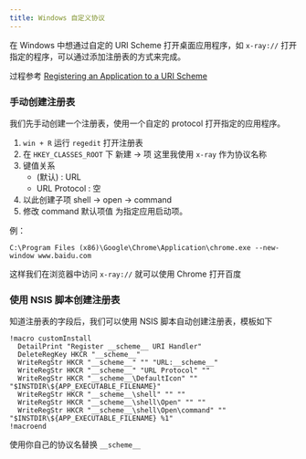```yaml
---
title: Windows 自定义协议
---
```


在 Windows 中想通过自定的 URI Scheme 打开桌面应用程序，如 `x-ray://` 打开指定的程序，可以通过添加注册表的方式来完成。

过程参考 [Registering an Application to a URI Scheme](<https://docs.microsoft.com/en-us/previous-versions/windows/internet-explorer/ie-developer/platform-apis/aa767914(v=vs.85)?redirectedfrom=MSDN>)

### 手动创建注册表

我们先手动创建一个注册表，使用一个自定的 protocol 打开指定的应用程序。

1. `win + R` 运行 `regedit` 打开注册表
2. 在 `HKEY_CLASSES_ROOT` 下 新建 -> 项 这里我使用 `x-ray` 作为协议名称
3. 键值关系
   - (默认) : URL
   - URL Protocol : 空
4. 以此创建子项 shell -> open -> command
5. 修改 command 默认项值 为指定应用启动项。

例：

```
C:\Program Files (x86)\Google\Chrome\Application\chrome.exe --new-window www.baidu.com
```

这样我们在浏览器中访问 `x-ray://` 就可以使用 Chrome 打开百度

### 使用 NSIS 脚本创建注册表

知道注册表的字段后，我们可以使用 NSIS 脚本自动创建注册表，模板如下

```
!macro customInstall
  DetailPrint "Register __scheme__ URI Handler"
  DeleteRegKey HKCR "__scheme__"
  WriteRegStr HKCR "__scheme__" "" "URL:__scheme__"
  WriteRegStr HKCR "__scheme__" "URL Protocol" ""
  WriteRegStr HKCR "__scheme__\DefaultIcon" "" "$INSTDIR\${APP_EXECUTABLE_FILENAME}"
  WriteRegStr HKCR "__scheme__\shell" "" ""
  WriteRegStr HKCR "__scheme__\shell\Open" "" ""
  WriteRegStr HKCR "__scheme__\shell\Open\command" "" "$INSTDIR\${APP_EXECUTABLE_FILENAME} %1"
!macroend
```

使用你自己的协议名替换 `__scheme__`
